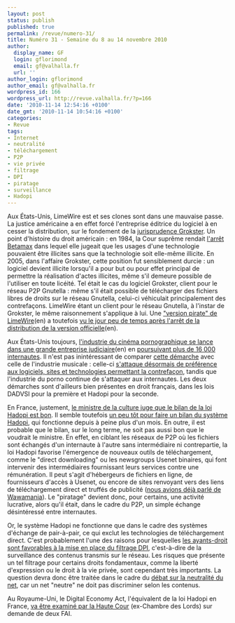 ```yaml
---
layout: post
status: publish
published: true
permalink: /revue/numero-31/
title: Numéro 31 - Semaine du 8 au 14 novembre 2010
author:
  display_name: GF
  login: gflorimond
  email: gf@valhalla.fr
  url: ''
author_login: gflorimond
author_email: gf@valhalla.fr
wordpress_id: 166
wordpress_url: http://revue.valhalla.fr/?p=166
date: '2010-11-14 12:54:16 +0100'
date_gmt: '2010-11-14 10:54:16 +0100'
categories:
- Revue
tags:
- Internet
- neutralité
- téléchargement
- P2P
- vie privée
- filtrage
- DPI
- piratage
- surveillance
- Hadopi
---
```

<p>Aux États-Unis, LimeWire est et ses clones sont dans une mauvaise passe. La justice américaine a en effet forcé l'entreprise éditrice du logiciel à en cesser la distribution, sur le fondement de la <a href="http://w2.eff.org/IP/P2P/MGM_v_Grokster/">jurisprudence Grokster</a>. Un point d'histoire du droit américain : en 1984, la Cour suprême rendait <a href="http://en.wikipedia.org/wiki/Sony_Corp._of_America_v._Universal_City_Studios,_Inc.">l'arrêt Betamax</a> dans lequel elle jugeait que les usages d'une technologie pouvaient être illicites sans que la technologie soit elle-même illicite. En 2005, dans l'affaire Grokster, cette position fut sensiblement durcie : un logiciel devient illicite lorsqu'il a pour but ou pour effet principal de permettre la réalisation d'actes illicites, même s'il demeure possible de l'utiliser en toute licéité. Tel était le cas du logiciel Grokster, client pour le réseau P2P Gnutella : même s'il était possible de télécharger des fichiers libres de droits sur le réseau Gnutella, celui-ci véhiculait principalement des contrefaçons. LimeWire étant un client pour le réseau Gnutella, à l'instar de Grokster, le même raisonnement s'applique à lui. Une <a href="http://arstechnica.com/tech-policy/news/2010/11/horde-of-piratical-monkeys-resurrects-limewire-pirate-edition.ars">"version pirate" de LimeWire</a><span class="lang">(en)</span> a toutefois <a href="http://arstechnica.com/tech-policy/news/2010/11/limewire-seriously-dont-blame-us-for-new-pirate-edition.ars">vu le jour peu de temps après l'arrêt de la distribution de la version officielle</a><span class="lang">(en)</span>.</p>
<p>Aux États-Unis toujours, <a href="http://arstechnica.com/tech-policy/news/2010/11/a-new-record-9729-p2p-porn-pushers-sued-at-once.ars">l'industrie du cinéma pornographique se lance dans une grande entreprise judiciaire</a><span class="lang">(en)</span> en <a href="http://www.numerama.com/magazine/17283-l-industrie-du-porno-attaque-pres-de-17-000-internautes-americains.html">poursuivant plus de 16 000 internautes</a>. Il n'est pas inintéressant de comparer <a href="http://www.pcinpact.com/actu/news/60296-usa-industrie-pornographique-poursuit-16827-internautes.htm">cette démarche</a> avec celle de l'industrie musicale : celle-ci <a href="http://www.numerama.com/magazine/17263-la-mpaa-dresse-sa-liste-des-pires-sites-pirates-au-monde.html">s'attaque désormais de préférence aux logiciels, sites et technologies permettant la contrefaçon</a>, tandis que l'industrie du porno continue de s'attaquer aux internautes. Les deux démarches sont d'ailleurs bien présentes en droit français, dans les lois DADVSI pour la première et Hadopi pour la seconde.</p>
<p>En France, justement, <a href="http://pro.clubic.com/legislation-loi-internet/hadopi/actualite-377804-mitterrand-bilan-hadopi-bon.html">le ministre de la culture juge que le bilan de la loi Hadopi est bon</a>. Il semble toutefois <a href="http://www.lemonde.fr/tiny/1438496">un peu tôt pour faire un bilan du système Hadopi</a>, qui fonctionne depuis à peine plus d'un mois. En outre, il est probable que le bilan, sur le long terme, ne soit pas aussi bon que le voudrait le ministre. En effet, en ciblant les réseaux de P2P où les fichiers sont échangés d'un internaute à l'autre sans intermédiaire ni contrepartie, la loi Hadopi favorise l'émergence de nouveaux outils de téléchargement, comme le "direct downloading" ou les newsgroups Usenet binaires, qui font intervenir des intermédiaires fournissant leurs services contre une rémunération. Il peut s'agit d'hébergeurs de fichiers en ligne, de fournisseurs d'accès à Usenet, ou encore de sites renvoyant vers des liens de téléchargement direct et truffés de publicité (<a href="http://revue.valhalla.fr/numeros/22/">nous avions déjà parlé de Wawamania</a>). Le "piratage" devient donc, pour certains, une activité lucrative, alors qu'il était, dans le cadre du P2P, un simple échange désintéressé entre internautes.</p>
<p>Or, le système Hadopi ne fonctionne que dans le cadre des systèmes d'échange de pair-à-pair, ce qui exclut les technologies de téléchargement direct. C'est probablement l'une des raisons pour lesquelles <a href="http://www.pcinpact.com/actu/news/60310-deep-packet-inspection-france-neutralite.htm">les ayants-droit sont favorables à la mise en place du filtrage DPI</a>, c'est-à-dire de la surveillance des contenus transmis sur le réseau. Les risques que présente un tel filtrage pour certains droits fondamentaux, comme la liberté d'expression ou le droit à la vie privée, sont cependant très importants. La question devra donc être traitée dans le cadre du <a href="http://www.lemonde.fr/tiny/1438810">débat sur la neutralité du net</a>, car un net "neutre" ne doit pas discriminer selon les contenus.</p>
<p>Au Royaume-Uni, le Digital Economy Act, l'équivalent de la loi Hadopi en France, <a href="http://www.numerama.com/magazine/17311-la-loi-hadopi-britannique-reexaminee-par-la-haute-cour.html">va être examiné par la Haute Cour</a> (ex-Chambre des Lords) sur demande de deux FAI.</p>
